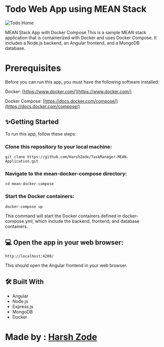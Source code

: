 
# Todo Web App using MEAN Stack
![Todo Home](https://cdn.discordapp.com/attachments/837986831365963806/1111517456641556561/image.png)

MEAN Stack App with Docker Compose
This is a sample MEAN stack application that is containerized with Docker and uses Docker Compose. It includes a Node.js backend, an Angular frontend, and a MongoDB database.

# Prerequisites
Before you can run this app, you must have the following software installed:

Docker: [https://www.docker.com/](https://www.docker.com/)

Docker Compose: [https://docs.docker.com/compose/](https://docs.docker.com/compose/)

## ✨Getting Started
To run this app, follow these steps:

### Clone this repository to your local machine:

   
   `git clone https://github.com/HarshZode/TaskManager-MEAN-Application.git`


### Navigate to the mean-docker-compose directory:
  
   `cd mean-docker-compose`

### Start the Docker containers:

   
   `docker-compose up`

   This command will start the Docker containers defined in docker-compose.yml, which include the backend, frontend, and database containers.

## 💻 Open the app in your web browser:

   `http://localhost:4200/`

   This should open the Angular frontend in your web browser.

## 🛠 Built With
+ Angular
+ Node.js
+ Express.js
+ MongoDB
+ Docker

# Made by : [Harsh Zode](https://github.com/HarshZode)
